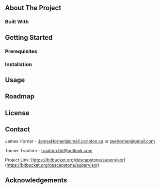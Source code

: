 ## About The Project

### Built With

## Getting Started

### Prerequisites

### Installation

## Usage

## Roadmap

## License

## Contact

James Horner - JamesHorner@cmail.carleton.ca or jwehorner@gmail.com

Tanner Trautrim - trautrim.tbt@outlook.com

Project Link: [https://bitbucket.org/descapstone/supervisor](https://bitbucket.org/descapstone/supervisor)

## Acknowledgements
